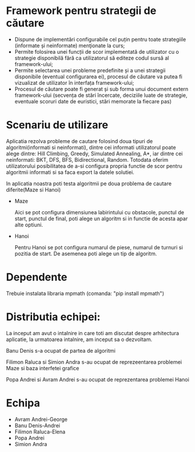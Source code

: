 # Framework pentru strategii de căutare

* Dispune de implementări configurabile cel puțin pentru toate strategiile (informate și neinformate) menţionate la curs;
* Permite folosirea unei funcții de scor implementată de utilizator cu o strategie disponibilă fără ca utilizatorul să editeze codul sursă al framework-ului;
* Permite selectarea unei probleme predefinite și a unei strategii disponibile (eventual configurarea ei), procesul de căutare va putea fi vizualizat de utilizator în interfața framework-ului;
* Procesul de căutare poate fi generat și sub forma unui document extern framework-ului (secvența de stări încercate, deciziile luate de strategie, eventuale scoruri date de euristici, stări memorate la fiecare pas)


# Scenariu de utilizare
  Aplicatia rezolva probleme de cautare folosind doua tipuri de algoritmi(informati si neinformati), dintre cei informati utilizatorul poate alege dintre: Hill Climbing,
  Greedy, Simulated Annealing, A*, iar dintre cei neinformati: BKT, DFS, BFS, Bidirectional, Random. 
  Totodata oferim utilizatorului posibilitatea de a-si configura propria functie de scor pentru algoritmii informati si sa faca export la datele solutiei.
  
  In aplicatia noastra poti testa algoritmii pe doua problema de cautare diferite(Maze si Hanoi)
  
  - Maze
    
    Aici se pot configura dimensiunea labirintului cu obstacole, punctul de start, punctul de final, poti alege un algoritm si in functie de acesta apar alte optiuni. 
    
  - Hanoi
    
    Pentru Hanoi se pot configura numarul de piese, numarul de turnuri si pozitia de start. De asemenea poti alege un tip de algoritm.   
    
# Dependente
  Trebuie instalata libraria mpmath (comanda: "pip install mpmath")


# Distributia echipei:
  La inceput am avut o intalnire in care toti am discutat despre arhitectura aplicatie, la urmatoarea intalnire, am inceput sa o dezvoltam.
  
  Banu Denis s-a ocupat de partea de algoritmi
  
  Filimon Raluca si Simion Andra s-au ocupat de reprezeentarea problemei Maze si baza interfetei grafice
  
  Popa Andrei si Avram Andrei s-au ocupat de reprezentarea problemei Hanoi

# Echipa
* Avram Andrei-George
* Banu Denis-Andrei
* Filimon Raluca-Elena
* Popa Andrei
* Simion Andra
